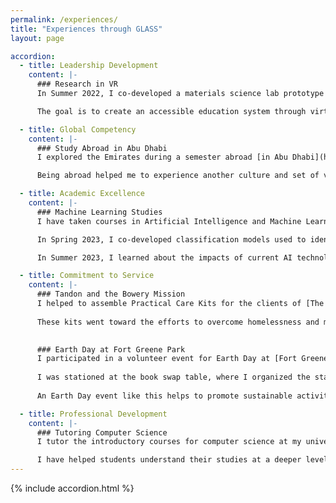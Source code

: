 ```yaml
---
permalink: /experiences/
title: "Experiences through GLASS"
layout: page

accordion:
  - title: Leadership Development
    content: |-
      ### Research in VR
      In Summer 2022, I co-developed a materials science lab prototype with a focus on the universal testing machine. [The project](https://youtu.be/8SkQGt_Jkoc?si=a52_msFg1z5KdC97) has since developed into a [Vertically Integrated Project](https://engineering.nyu.edu/vip-team/metaverse-education-gy).

      The goal is to create an accessible education system through virtual reality.

  - title: Global Competency
    content: |-
      ### Study Abroad in Abu Dhabi
      I explored the Emirates during a semester abroad [in Abu Dhabi](https://www.nyu.edu/abu-dhabi.html). 

      Being abroad helped me to experience another culture and set of values. I learned a lot about the UAE and the Middle East.

  - title: Academic Excellence
    content: |-
      ### Machine Learning Studies
      I have taken courses in Artificial Intelligence and Machine Learning.

      In Spring 2023, I co-developed classification models used to identify hand motion using brain waves. Here are links to [the report](https://docs.google.com/document/d/1KMSdHr8s3K4ryfnxMM-Fql2VxHsUkxYkH87be4jBtlU/export?format=pdf) and [slides](https://docs.google.com/presentation/d/1wYA76V19QdXKDePGJbZYRyYKzOeLhjVB9hEBzevFWOU/export/pdf).

      In Summer 2023, I learned about the impacts of current AI technologies in society.

  - title: Commitment to Service
    content: |-
      ### Tandon and the Bowery Mission
      I helped to assemble Practical Care Kits for the clients of [The Bowery Mission](https://www.bowery.org/). 
    
      These kits went toward the efforts to overcome homelessness and marginalization in New York.      
      

      ### Earth Day at Fort Greene Park
      I participated in a volunteer event for Earth Day at [Fort Greene Park](https://www.fortgreenepark.org/) in Brooklyn. 
    
      I was stationed at the book swap table, where I organized the station's books and helped to facilitate swapping.
    
      An Earth Day event like this helps to promote sustainable activities. Trading items is a sustainable and community-building way to acquire new things.

  - title: Professional Development
    content: |-
      ### Tutoring Computer Science
      I tutor the introductory courses for computer science at my university: Intro to Programming in Python, Data Structures & Algorithms, and Object Oriented Programming.

      I have helped students understand their studies at a deeper level while sharing my love of the subject.
---
```


{% include accordion.html %}